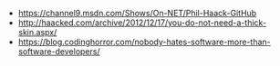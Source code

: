 

* https://channel9.msdn.com/Shows/On-NET/Phil-Haack-GitHub
* http://haacked.com/archive/2012/12/17/you-do-not-need-a-thick-skin.aspx/
* https://blog.codinghorror.com/nobody-hates-software-more-than-software-developers/
